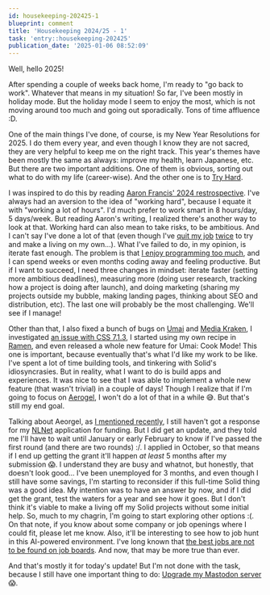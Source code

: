 ```yaml
---
id: housekeeping-202425-1
blueprint: comment
title: 'Housekeeping 2024/25 - 1'
task: 'entry::housekeeping-202425'
publication_date: '2025-01-06 08:52:09'
---
```


Well, hello 2025!

After spending a couple of weeks back home, I'm ready to "go back to work". Whatever that means in my situation! So far, I've been mostly in holiday mode. But the holiday mode I seem to enjoy the most, which is not moving around too much and going out sporadically. Tons of time affluence :D.

One of the main things I've done, of course, is my New Year Resolutions for 2025. I do them every year, and even though I know they are not sacred, they are very helpful to keep me on the right track. This year's themes have been mostly the same as always: improve my health, learn Japanese, etc. But there are two important additions. One of them is obvious, sorting out what to do with my life (career-wise). And the other one is to [Try Hard](https://aaronfrancis.com/2024/what-if-you-tried-hard-dac139a5).

I was inspired to do this by reading [Aaron Francis' 2024 restrospective](https://aaronfrancis.com/2024/year-in-review-2024-ebfbb78c). I've always had an aversion to the idea of "working hard", because I equate it with "working a lot of hours". I'd much prefer to work smart in 8 hours/day, 5 days/week. But reading Aaron's writing, I realized there's another way to look at that. Working hard can also mean to take risks, to be ambitious. And I can't say I've done a lot of that (even though I've [quit my job](https://noeldemartin.com/blog/the-end-of-the-chapter) [twice](https://noeldemartin.com/blog/10-years-as-a-software-developer#2014-entrepreneurship) to try and make a living on my own...). What I've failed to do, in my opinion, is iterate fast enough. The problem is that [I enjoy programming too much](https://noeldemartin.com/blog/the-curse-of-being-a-developer), and I can spend weeks or even months coding away and feeling productive. But if I want to succeed, I need three changes in mindset: iterate faster (setting more ambitious deadlines), measuring more (doing user research, tracking how a project is doing after launch), and doing marketing (sharing my projects outside my bubble, making landing pages, thinking about SEO and distribution, etc). The last one will probably be the most challenging. We'll see if I manage!

Other than that, I also fixed a bunch of bugs on [Umai](https://umai.noeldemartin.com/) and [Media Kraken](https://noeldemartin.github.io/media-kraken/), I investigated [an issue with CSS 7.1.3](https://github.com/CommunitySolidServer/CommunitySolidServer/issues/1972), I started using my own recipe in [Ramen](https://ramen.noeldemartin.com/), and even released a whole new feature for Umai: Cook Mode! This one is important, because eventually that's what I'd like my work to be like. I've spent a lot of time building tools, and tinkering with Solid's idiosyncrasies. But in reality, what I want to do is build apps and experiences. It was nice to see that I was able to implement a whole new feature (that wasn't trivial) in a couple of days! Though I realize that if I'm going to focus on [Aerogel](https://aerogel.js.org/), I won't do a lot of that in a while 😅. But that's still my end goal.

Talking about Aeorgel, as [I mentioned recently](https://noeldemartin.com/tasks/taking-a-sabbatical#comment-7), I still haven't got a response for my [NLNet](https://nlnet.nl/) application for funding. But I did get an update, and they told me I'll have to wait until January or early February to know if I've passed the first round (and there are two rounds) :/. I applied in October, so that means if I end up getting the grant it'll happen _at least_ 5 months after my submission 😱. I understand they are busy and whatnot, but honestly, that doesn't look good... I've been unemployed for 3 months, and even though I still have some savings, I'm starting to reconsider if this full-time Solid thing was a good idea. My intention was to have an answer by now, and if I did get the grant, test the waters for a year and see how it goes. But I don't think it's viable to make a living off my Solid projects without some initial help. So, much to my chagrin, I'm going to start exploring other options :(. On that note, if you know about some company or job openings where I could fit, please let me know. Also, it'll be interesting to see how to job hunt in this AI-powered environment. I've long known that [the best jobs are not to be found on job boards](https://x.com/NoelDeMartin/status/1796552524889260287). And now, that may be more true than ever.

And that's mostly it for today's update! But I'm not done with the task, because I still have one important thing to do: [Upgrade my Mastodon server](https://noeldemartin.social/@noeldemartin/113597653731736608) 😱.
